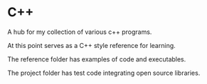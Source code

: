 # C++
A hub for my collection of various c++ programs.

At this point serves as a C++ style reference for learning. 

The reference folder has examples of code and executables.

The project folder has test code integrating open source libraries.

